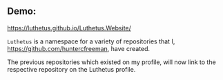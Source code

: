 ## Demo:
https://luthetus.github.io/Luthetus.Website/

`Luthetus` is a namespace for a variety of repositories that I, https://github.com/huntercfreeman, have created.

The previous repositories which existed on my profile, will now link to the respective repository on the Luthetus profile.

<!--
**Luthetus/Luthetus** is a ✨ _special_ ✨ repository because its `README.md` (this file) appears on your GitHub profile.

Here are some ideas to get you started:

- 🔭 I’m currently working on ...
- 🌱 I’m currently learning ...
- 👯 I’m looking to collaborate on ...
- 🤔 I’m looking for help with ...
- 💬 Ask me about ...
- 📫 How to reach me: ...
- 😄 Pronouns: ...
- ⚡ Fun fact: ...
-->
